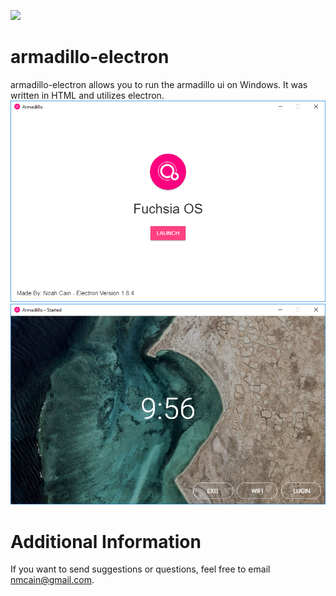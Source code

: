 [![](icon.ico)](icon.ico "image")
# armadillo-electron
armadillo-electron allows you to run the armadillo ui on Windows. It was written in HTML and utilizes electron.
[![](1.png)](1.png "image")
[![](2.png)](2.png "image")
# Additional Information
If you want to send suggestions or questions, feel free to email nmcain@gmail.com.
